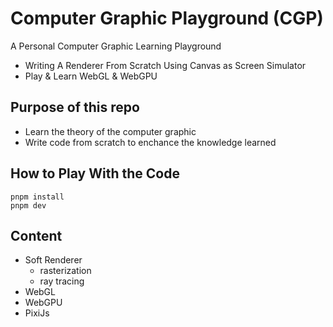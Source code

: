# Computer Graphic Playground (CGP)

A Personal Computer Graphic Learning Playground

- Writing A Renderer From Scratch Using Canvas as Screen Simulator
- Play & Learn WebGL & WebGPU

## Purpose of this repo

- Learn the theory of the computer graphic
- Write code from scratch to enchance the knowledge learned

## How to Play With the Code

```
pnpm install
pnpm dev
```

## Content

- Soft Renderer
  - rasterization
  - ray tracing
- WebGL
- WebGPU
- PixiJs
